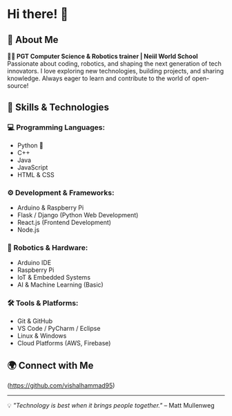 # Hi there! 👋

## 🚀 About Me  
**👨‍🏫 PGT Computer Science & Robotics trainer | Neiil World School**  
Passionate about coding, robotics, and shaping the next generation of tech innovators. I love exploring new technologies, building projects, and sharing knowledge. Always eager to learn and contribute to the world of open-source!  

## 🔧 Skills & Technologies  

### 💻 Programming Languages:  
- Python 🐍  
- C++  
- Java  
- JavaScript  
- HTML & CSS  

### ⚙️ Development & Frameworks:  
- Arduino & Raspberry Pi  
- Flask / Django (Python Web Development)  
- React.js (Frontend Development)  
- Node.js  

### 🤖 Robotics & Hardware:  
- Arduino IDE  
- Raspberry Pi  
- IoT & Embedded Systems  
- AI & Machine Learning (Basic)  

### 🛠️ Tools & Platforms:  
- Git & GitHub  
- VS Code / PyCharm / Eclipse  
- Linux & Windows  
- Cloud Platforms (AWS, Firebase)  


## 🌍 Connect with Me  
(https://github.com/vishalhammad95)  

---  
💡 *"Technology is best when it brings people together."* – Matt Mullenweg  
